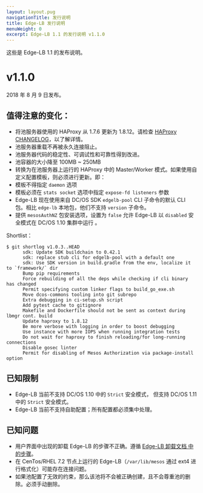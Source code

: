 ```yaml
---
layout: layout.pug
navigationTitle: 发行说明
title: Edge-LB 发行说明
menuWeight: 0
excerpt: Edge-LB 1.1 的发行说明 v1.1.0
---
```


这些是 Edge-LB 1.1 的发布说明。

# v1.1.0

2018 年 8 月 9 日发布。

## 值得注意的变化：

- 将池服务器使用的 HAProxy 从 1.7.6 更新为 1.8.12。请检查 [HAProxy CHANGELOG](http://git.haproxy.org/?p=haproxy-1.8.git;a=blob;f=CHANGELOG;hb=8a200c71bd0848752b71a1aed5727563962b3a1a)，以了解详情。
- 池服务器重载不再被永久连接阻止。
- 池服务器代码的稳定性、可调试性和可靠性得到改进。
- 池容器的大小降至 100MB ~ 250MB
- 转换为在池服务器上运行的 HAProxy 中的 Master/Worker 模式。如果使用自定义配置模板，则必须进行更新。即：
 - 模板不得指定 `daemon` 选项
 - 模板必须在 `stats socket` 选项中指定 `expose-fd listeners` 参数 
- Edge-LB 现在使用来自 DC/OS SDK `edgelb-pool` CLI 子命令的默认 CLI 包。相比 `edge-lb` 本地包，他们不支持 `version` 子命令。
- 提供 `mesosAuthNZ` 包安装选项，设置为 `false` 允许 Edge-LB 以 `disabled` 安全模式在 DC/OS 1.10 集群中运行 。

Shortlist：

```
$ git shortlog v1.0.3..HEAD
      sdk: Update SDK buildchain to 0.42.1
      sdk: replace stub cli for edgelb-pool with a default one
      sdk: Use SDK version in build.gradle from the env, localize it to `framework/` dir
      Bump pip requirements
      Force rebuilding of all the deps while checking if cli binary has changed
      Permit specifying custom linker flags to build_go_exe.sh
      Move dcos-commons tooling into git subrepo
      Extra debugging in ci-setup.sh script
      Add pytest cache to gitignore
      Makefile and Dockerfile should not be sent as context during lbmgr cont. build
      Update haproxy to 1.8.12
      Be more verbose with logging in order to boost debugging
      Use instance with more IOPS when running integration tests
      Do not wait for haproxy to finish reloading/for long-running connections
      Disable gosec linter
      Permit for disabling of Mesos Authorization via package-install option
```

## 已知限制

* Edge-LB 当前不支持 DC/OS 1.10 中的 `Strict` 安全模式， 但支持 DC/OS 1.11 中的 `Strict` 安全模式。
* Edge-LB 当前不支持自助配置；所有配置都必须集中处理。

## 已知问题

* 用户界面中出现的卸载 Edge-LB 的步骤不正确。遵循 [Edge-LB 卸载文档 中的步骤](/mesosphere/dcos/cn/services/edge-lb/1.1/uninstalling/)。
* 在 CenTos/RHEL 7.2 节点上运行的 Edge-LB（`/var/lib/mesos` 通过 ext4 进行格式化）可能存在连接问题。
* 如果池配置了无效的约束，那么该池将不会被正确创建，且不会尊重池的删除。必须手动删除。
